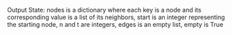 Output State: nodes is a dictionary where each key is a node and its corresponding value is a list of its neighbors, start is an integer representing the starting node, n and t are integers, edges is an empty list, empty is True